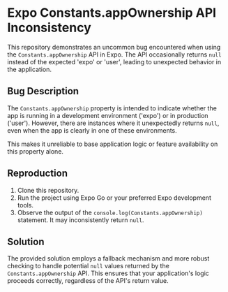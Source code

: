 # Expo Constants.appOwnership API Inconsistency

This repository demonstrates an uncommon bug encountered when using the `Constants.appOwnership` API in Expo. The API occasionally returns `null` instead of the expected 'expo' or 'user', leading to unexpected behavior in the application.

## Bug Description
The `Constants.appOwnership` property is intended to indicate whether the app is running in a development environment ('expo') or in production ('user'). However, there are instances where it unexpectedly returns `null`, even when the app is clearly in one of these environments.

This makes it unreliable to base application logic or feature availability on this property alone.

## Reproduction
1. Clone this repository.
2. Run the project using Expo Go or your preferred Expo development tools.
3. Observe the output of the `console.log(Constants.appOwnership)` statement. It may inconsistently return `null`.

## Solution
The provided solution employs a fallback mechanism and more robust checking to handle potential `null` values returned by the `Constants.appOwnership` API.  This ensures that your application's logic proceeds correctly, regardless of the API's return value.